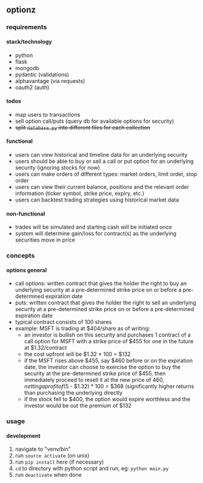 
## optionz

### requirements
#### stack/technology
- python
- flask
- mongodb
- pydantic (validations)
- alphavantage (via requests)
- oauth2 (auth)

#### todos
- map users to transactions
- sell option call/puts (query db for available options for security) 
- ~~split `database.py` into different files for each collection~~

#### functional
- users can view historical and timeline data for an underlying security
- users should be able to buy or sell a call or put option for an underlying security (ignoring stocks for now)
- users can make orders of different types: market orders, limit order, stop order
- users can view their current balance, positions and the relevant order information (ticker symbol, strike price, expiry, etc.)
- users can backtest trading strategies using historical market data

#### non-functional
- trades will be simulated and starting cash will be initiated once
- system will determine gain/loss for contract(s) as the underlying securities move in price

### concepts
#### options general
- call options: written contract that gives the holder the right to buy an underlying security at a pre-determined strike price on or before a pre-determined expiration date
- puts: written contract that gives the holder the right to sell an underlying security at a pre-determined strike price on or before a pre-determined expiration date
- typical contract consists of 100 shares
- example: MSFT is trading at $404/share as of writing:
    - an investor is bullish on this security and purchases 1 contract of a call option for MSFT with a strike price of $455 for one in the future at $1.32/contract
    - the cost upfront will be $1.32 * 100 = $132
    - if the MSFT rises above $455, say $460 before or on the expiration date, the investor can choose to exercise the option to buy the security at the pre-determined strike price of $455, then immediately proceed to resell it at the new price of $460, netting a profit of ($5 - $1.32) * 100 = $368 (significantly higher returns than purchasing the underlying directly
    - if the stock fell to $400, the option would expire worthless and the investor would be out the premium of $132

### usage
#### development
1. navigate to "venv/bin"
2. run `source activate` (on unix)
3. run `pip install` here (if necessary)
4. `cd` to directory with python script and run, eg: `python main.py`
6. run `deactivate` when done